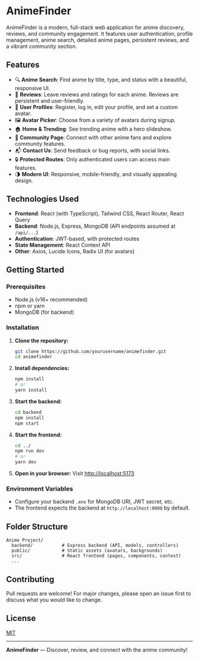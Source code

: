 # AnimeFinder

AnimeFinder is a modern, full-stack web application for anime discovery, reviews, and community engagement. It features user authentication, profile management, anime search, detailed anime pages, persistent reviews, and a vibrant community section.

## Features

- 🔍 **Anime Search**: Find anime by title, type, and status with a beautiful, responsive UI.
- 📝 **Reviews**: Leave reviews and ratings for each anime. Reviews are persistent and user-friendly.
- 👤 **User Profiles**: Register, log in, edit your profile, and set a custom avatar.
- 🖼️ **Avatar Picker**: Choose from a variety of avatars during signup.
- 🏠 **Home & Trending**: See trending anime with a hero slideshow.
- 👥 **Community Page**: Connect with other anime fans and explore community features.
- 📬 **Contact Us**: Send feedback or bug reports, with social links.
- 🔒 **Protected Routes**: Only authenticated users can access main features.
- 🌗 **Modern UI**: Responsive, mobile-friendly, and visually appealing design.

## Technologies Used

- **Frontend**: React (with TypeScript), Tailwind CSS, React Router, React Query
- **Backend**: Node.js, Express, MongoDB (API endpoints assumed at `/api/...`)
- **Authentication**: JWT-based, with protected routes
- **State Management**: React Context API
- **Other**: Axios, Lucide Icons, Radix UI (for avatars)

## Getting Started

### Prerequisites
- Node.js (v16+ recommended)
- npm or yarn
- MongoDB (for backend)

### Installation
1. **Clone the repository:**
   ```bash
   git clone https://github.com/yourusername/animefinder.git
   cd animefinder
   ```
2. **Install dependencies:**
   ```bash
   npm install
   # or
   yarn install
   ```
3. **Start the backend:**
   ```bash
   cd backend
   npm install
   npm start
   ```
4. **Start the frontend:**
   ```bash
   cd ../
   npm run dev
   # or
   yarn dev
   ```
5. **Open in your browser:**
   Visit [http://localhost:5173](http://localhost:5173)

### Environment Variables
- Configure your backend `.env` for MongoDB URI, JWT secret, etc.
- The frontend expects the backend at `http://localhost:8000` by default.

## Folder Structure
```
Anime Project/
  backend/           # Express backend (API, models, controllers)
  public/            # Static assets (avatars, backgrounds)
  src/               # React frontend (pages, components, context)
  ...
```

## Contributing
Pull requests are welcome! For major changes, please open an issue first to discuss what you would like to change.

## License
[MIT](LICENSE)

---

**AnimeFinder** — Discover, review, and connect with the anime community!
